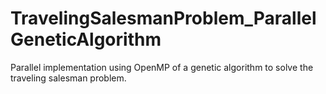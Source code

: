 # TravelingSalesmanProblem_ParallelGeneticAlgorithm
Parallel implementation using OpenMP of a genetic algorithm to solve the traveling salesman problem. 
